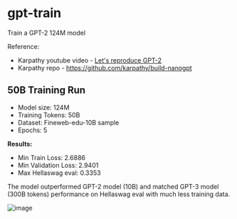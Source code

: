 # gpt-train
Train a GPT-2 124M model

Reference:
* Karpathy youtube video - [Let's reproduce GPT-2](https://www.youtube.com/watch?v=l8pRSuU81PU&t=1166s)
* Karpathy repo - https://github.com/karpathy/build-nanogpt


## 50B Training Run

* Model size: 124M
* Training Tokens: 50B
* Dataset: Fineweb-edu-10B sample
* Epochs: 5

**Results:**
* Min Train Loss: 2.6886
* Min Validation Loss: 2.9401
* Max Hellaswag eval: 0.3353

The model outperformed GPT-2 model (10B) and matched GPT-3 model (300B tokens) performance on Hellaswag eval with much less training data.
  
![image](https://github.com/user-attachments/assets/e8384066-1da7-4a68-9b12-acf97ed3c18e)
